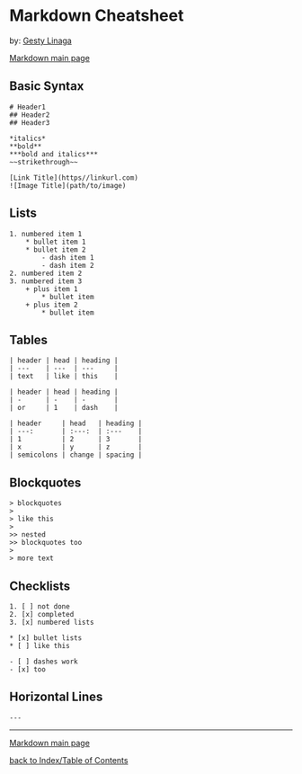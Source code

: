# Markdown Cheatsheet
by: [Gesty Linaga](https://github.com/gestylinaga)

[Markdown main page](Markdown.md)

## Basic Syntax
```text
# Header1
## Header2
## Header3

*italics*
**bold**
***bold and italics***
~~strikethrough~~

[Link Title](https//linkurl.com)
![Image Title](path/to/image)
```

## Lists
```text
1. numbered item 1
    * bullet item 1
    * bullet item 2
        - dash item 1
        - dash item 2
2. numbered item 2
3. numbered item 3
    + plus item 1
        * bullet item
    + plus item 2
        * bullet item
```

## Tables
```text
| header | head | heading |
| ---    | ---  | ---     |
| text   | like | this    |

| header | head | heading |
| -      | -    | -       |
| or     | 1    | dash    |

| header     | head   | heading |
| ---:       | :---:  | :---    |
| 1          | 2      | 3       |
| x          | y      | z       |
| semicolons | change | spacing |
```

## Blockquotes
```text
> blockquotes
>
> like this
> 
>> nested
>> blockquotes too
>
> more text
```

## Checklists
```text
1. [ ] not done
2. [x] completed
3. [x] numbered lists

* [x] bullet lists
* [ ] like this

- [ ] dashes work 
- [x] too
```

## Horizontal Lines
```text
---
```

---
[Markdown main page](Markdown.md)

[back to Index/Table of Contents](index.md)

